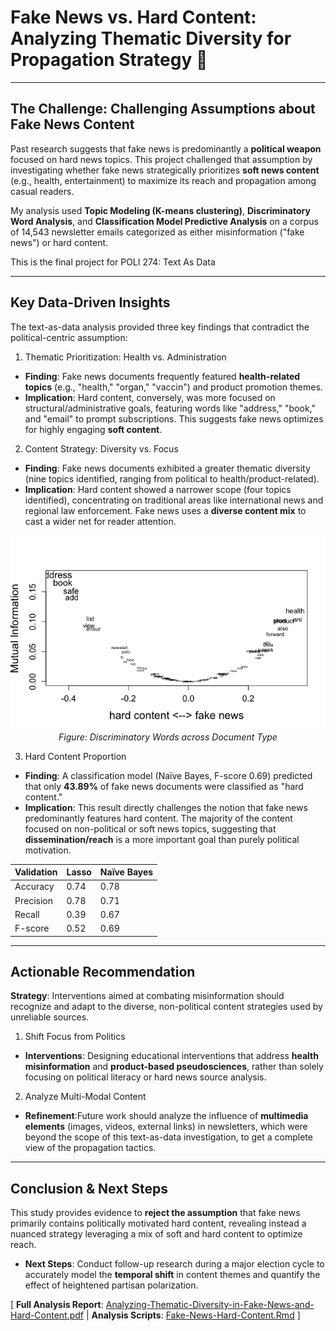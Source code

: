#  Fake News vs. Hard Content: Analyzing Thematic Diversity for Propagation Strategy 📰
---

## The Challenge: Challenging Assumptions about Fake News Content

Past research suggests that fake news is predominantly a **political weapon** focused on hard news topics. This project challenged that assumption by investigating whether fake news strategically prioritizes **soft news content** (e.g., health, entertainment) to maximize its reach and propagation among casual readers.

My analysis used **Topic Modeling (K-means clustering)**, **Discriminatory Word Analysis**, and **Classification Model Predictive Analysis** on a corpus of 14,543 newsletter emails categorized as either misinformation ("fake news") or hard content.

This is the final project for POLI 274: Text As Data

---

## Key Data-Driven Insights

The text-as-data analysis provided three key findings that contradict the political-centric assumption:

1. Thematic Prioritization: Health vs. Administration
- **Finding**: Fake news documents frequently featured **health-related topics** (e.g., "health," "organ," "vaccin") and product promotion themes.
- **Implication**: Hard content, conversely, was more focused on structural/administrative goals, featuring words like "address," "book," and "email" to prompt subscriptions. This suggests fake news optimizes for highly engaging **soft content**.

2. Content Strategy: Diversity vs. Focus
- **Finding**: Fake news documents exhibited a greater thematic diversity (nine topics identified, ranging from political to health/product-related).
- **Implication**: Hard content showed a narrower scope (four topics identified), concentrating on traditional areas like international news and regional law enforcement. Fake news uses a **diverse content mix** to cast a wider net for reader attention.

<p align="center">
  <img src="./Plots/Discriminatory-Words-across-Document-Types.png" alt="Discriminatory Words across Document Types" width="600"/>
  <br>
  <em>Figure: Discriminatory Words across Document Type</em>
</p>


3. Hard Content Proportion
- **Finding**: A classification model (Naïve Bayes, F-score 0.69) predicted that only **43.89%** of fake news documents were classified as "hard content."
- **Implication**: This result directly challenges the notion that fake news predominantly features hard content. The majority of the content focused on non-political or soft news topics, suggesting that **dissemination/reach** is a more important goal than purely political motivation.
  
| Validation | Lasso | Naïve Bayes |
| :--- | :--- | :--- |
| Accuracy | 0.74 | 0.78 |
| Precision | 0.78 | 0.71 |
| Recall | 0.39 | 0.67 |
| F-score | 0.52 | 0.69 |

---

## Actionable Recommendation
**Strategy**: Interventions aimed at combating misinformation should recognize and adapt to the diverse, non-political content strategies used by unreliable sources.
1. Shift Focus from Politics
- **Interventions**: Designing educational interventions that address **health misinformation** and **product-based pseudosciences**, rather than solely focusing on political literacy or hard news source analysis.
2. Analyze Multi-Modal Content
- **Refinement**:Future work should analyze the influence of **multimedia elements** (images, videos, external links) in newsletters, which were beyond the scope of this text-as-data investigation, to get a complete view of the propagation tactics.

---

## Conclusion & Next Steps

This study provides evidence to **reject the assumption** that fake news primarily contains politically motivated hard content, revealing instead a nuanced strategy leveraging a mix of soft and hard content to optimize reach.

- **Next Steps**:  Conduct follow-up research during a major election cycle to accurately model the **temporal shift** in content themes and quantify the effect of heightened partisan polarization.

 
[ **Full Analysis Report**: [Analyzing-Thematic-Diversity-in-Fake-News-and-Hard-Content.pdf](./Analyzing-Thematic-Diversity-in-Fake-News-and-Hard-Content.pdf) | **Analysis Scripts**: [Fake-News-Hard-Content.Rmd](./Fake-News-Hard-Content.Rmd.Rmd) ]
